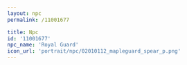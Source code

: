 ```yaml
---
layout: npc
permalink: /11001677

title: Npc
id: '11001677'
npc_name: 'Royal Guard'
icon_url: 'portrait/npc/02010112_mapleguard_spear_p.png'
---
```

